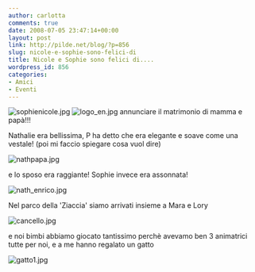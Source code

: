 ```yaml
---
author: carlotta
comments: true
date: 2008-07-05 23:47:14+00:00
layout: post
link: http://pilde.net/blog/?p=856
slug: nicole-e-sophie-sono-felici-di
title: Nicole e Sophie sono felici di....
wordpress_id: 856
categories:
- Amici
- Eventi
---
```


![sophienicole.jpg](http://pilde.net/blog/wp-content/uploads/2008/07/sophienicole.jpg)  ![logo_en.jpg](http://pilde.net/blog/wp-content/uploads/2008/07/logo_en.jpg)
annunciare il matrimonio di mamma e papà!!!

Nathalie era bellissima, P ha detto che era elegante e soave come una vestale! (poi mi faccio spiegare cosa vuol dire)

![nathpapa.jpg](http://pilde.net/blog/wp-content/uploads/2008/07/nathpapa.jpg)

e lo sposo era raggiante! Sophie invece era assonnata!

![nath_enrico.jpg](http://pilde.net/blog/wp-content/uploads/2008/07/nath_enrico.jpg)

Nel parco della 'Ziaccia' siamo arrivati insieme a Mara e Lory

![cancello.jpg](http://pilde.net/blog/wp-content/uploads/2008/07/cancello.jpg)

e noi bimbi abbiamo giocato tantissimo perchè avevamo ben 3 animatrici tutte per noi, e a me hanno regalato un gatto

![gatto1.jpg](http://pilde.net/blog/wp-content/uploads/2008/07/gatto1.jpg)



